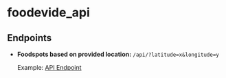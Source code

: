 # foodevide_api

## Endpoints

- **Foodspots based on provided location:** `/api/?latitude=x&longitude=y`
  
  Example:
  [API Endpoint](http://127.0.0.1:8000/api/?latitude=11.185090602871435&longitude=75.84348437029456)
